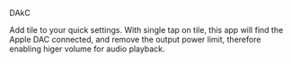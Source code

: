 DAkC

Add tile to your quick settings. With single tap on tile, this app will find the Apple DAC connected, and remove the output power limit, therefore enabling higer volume for audio playback.
